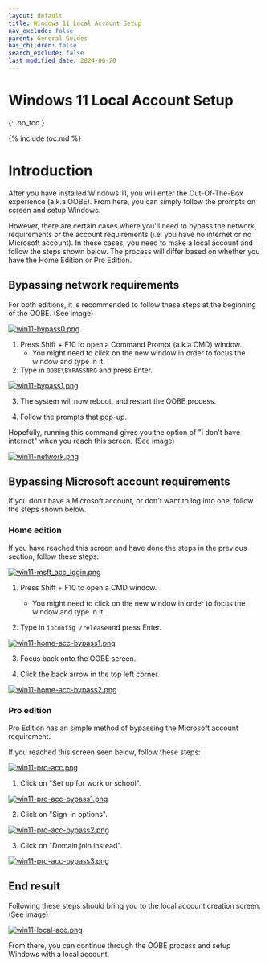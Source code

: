 ```yaml
---
layout: default
title: Windows 11 Local Account Setup 
nav_exclude: false
parent: General Guides
has_children: false
search_exclude: false
last_modified_date: 2024-06-28
---
```

# Windows 11 Local Account Setup 
{: .no_toc }

{% include toc.md %}

# Introduction
After you have installed Windows 11, you will enter the Out-Of-The-Box experience (a.k.a OOBE). From here, you can simply follow the prompts on screen and setup Windows. 

However, there are certain cases where you'll need to bypass the network requirements or the account requirements (i.e. you have no internet or no Microsoft account). In these cases, you need to make a local account and follow the steps shown below. The process will differ based on whether you have the Home Edition or Pro Edition.

## Bypassing network requirements 
For both editions, it is recommended to follow these steps at the beginning of the OOBE. (See image) 

[![win11-bypass0.png](/assets/install-11/win11-bypass0.png)](/assets/install-11/win11-bypass0.png)

1. Press Shift + F10 to open a Command Prompt (a.k.a CMD) window.
     - You might need to click on the new window in order to focus the window and type in it.
2. Type in `OOBE\BYPASSNRO` and press Enter.

[![win11-bypass1.png](/assets/install-11/win11-bypass1.png)](/assets/install-11/win11-bypass1.png)

3. The system will now reboot, and restart the OOBE process. 

4. Follow the prompts that pop-up. 

Hopefully, running this command gives you the option of "I don't have internet" when you reach this screen. (See image)

[![win11-network.png](/assets/install-11/win11-network.png)](/assets/install-11/win11-network.png)

## Bypassing Microsoft account requirements
If you don't have a Microsoft account, or don't want to log into one, follow the steps shown below. 
### Home edition
If you have reached this screen and have done the steps in the previous section, follow these steps: 

[![win11-msft_acc_login.png](/assets/install-11/win11-msft_acc_login.png)](/assets/install-11/win11-msft_acc_login.png)

1. Press Shift + F10 to open a CMD window.
     - You might need to click on the new window in order to focus the window and type in it. 

2. Type in `ipconfig /release`and press Enter. 

[![win11-home-acc-bypass1.png](/assets/install-11/win11-home-acc-bypass1.png)](/assets/install-11/win11-home-acc-bypass1.png)

3. Focus back onto the OOBE screen. 

4. Click the back arrow in the top left corner. 

[![win11-home-acc-bypass2.png](/assets/install-11/win11-home-acc-bypass2.png)](/assets/install-11/win11-home-acc-bypass2.png)

### Pro edition
Pro Edition has an simple method of bypassing the Microsoft account requirement. 

If you reached this screen seen below, follow these steps: 

[![win11-pro-acc.png](/assets/install-11/win11-pro-acc.png)](/assets/install-11/win11-pro-acc.png)

1. Click on "Set up for work or school". 

[![win11-pro-acc-bypass1.png](/assets/install-11/win11-pro-acc-bypass1.png)](/assets/install-11/win11-pro-acc-bypass1.png)


2. Click on "Sign-in options". 

[![win11-pro-acc-bypass2.png](/assets/install-11/win11-pro-acc-bypass2.png)](/assets/install-11/win11-pro-acc-bypass2.png)


3. Click on "Domain join instead".

[![win11-pro-acc-bypass3.png](/assets/install-11/win11-pro-acc-bypass3.png)](/assets/install-11/win11-pro-acc-bypass3.png)

## End result
Following these steps should bring you to the local account creation screen. (See image) 

[![win11-local-acc.png](/assets/install-11/win11-local-acc.png)](/assets/install-11/win11-local-acc.png)


From there, you can continue through the OOBE process and setup Windows with a local account.  

